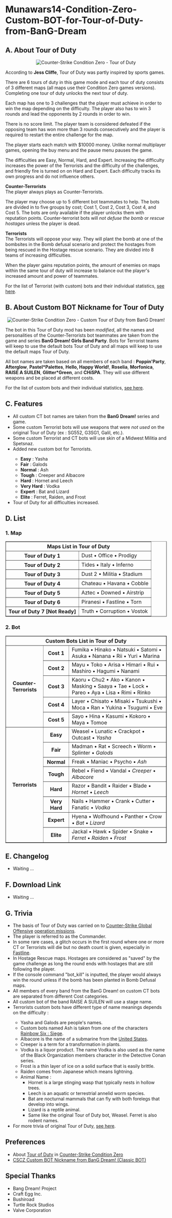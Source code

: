# Munawars14-Condition-Zero-Custom-BOT-for-Tour-of-Duty-from-BanG-Dream

## A. About Tour of Duty
<p align="center"><img alt="Counter-Strike Condition Zero - Tour of Duty" src="https://raw.githubusercontent.com/munawars14/Munawars14-Condition-Zero-Custom-BOT-for-Tour-of-Duty-from-BanG-Dream/main/thumbnail.jpg" /></p>

According to <b>Jess Cliffe</b>, Tour of Duty was partly inspired by sports games.

There are 6 tours of duty in this game mode and each tour of duty consists of 3 different maps (all maps use their Condition Zero games versions). Completing one tour of duty unlocks the next tour of duty.

Each map has one to 3 challenges that the player must achieve in order to win the map depending on the difficulty. The player also has to win 3 rounds and lead the opponents by 2 rounds in order to win.

There is no score limit. The player team is considered defeated if the opposing team has won more than 3 rounds consecutively and the player is required to restart the entire challenge for the map.

The player starts each match with $10000 money. Unlike normal multiplayer games, opening the buy menu and the pause menu pauses the game.

The difficulties are Easy, Normal, Hard, and Expert. Increasing the difficulty increases the power of the Terrorists and the difficulty of the challenges, and friendly fire is turned on on Hard and Expert. Each difficulty tracks its own progress and do not influence others.

<b>Counter-Terrorists</b><br>
The player always plays as Counter-Terrorists.

The player may choose up to 5 different bot teammates to help. The bots are divided in to five groups by cost; Cost 1, Cost 2, Cost 3, Cost 4, and Cost 5. The bots are only available if the player unlocks them with reputation points. Counter-terrorist bots will <i>not defuse the bomb</i> or <i>rescue hostages</i> unless the player is dead.

<b>Terrorists</b><br>
The Terrorists will oppose your way. They will plant the bomb at one of the bombsites in the Bomb defusal scenario and protect the hostages from being rescued in the Hostage rescue scenario. They are divided into 8 teams of increasing difficulties.

When the player gains reputation points, the amount of enemies on maps within the same tour of duty will increase to balance out the player's increased amount and power of teammates.

For the list of Terrorist (with custom) bots and their individual statistics, <a href="https://github.com/munawars14/Munawars14-Condition-Zero-Custom-BOT-for-Tour-of-Duty-from-BanG-Dream/blob/main/Custom%20Bots%20List%20-%20Terrorists.md">see here</a>.

## B. About Custom BOT Nickname for Tour of Duty</b>
<p align="center"><img alt="Counter-Strike Condition Zero - Custom Tour of Duty from BanG Dream!" src="https://raw.githubusercontent.com/munawars14/Munawars14-Condition-Zero-Custom-BOT-for-Tour-of-Duty-from-BanG-Dream/main/thumbnail-bandori.jpg" /></p>

The bot in this Tour of Duty mod has been <i>modified</i>, all the names and personalities of the Counter-Terrorists bot teammates are taken from the game and series <b>BanG Dream! Girls Band Party</b>. Bots for Terrorist teams will keep to use the default bots Tour of Duty and all maps will keep to use the default maps Tour of Duty.

<p>All bot names are taken based on all members of each band : <b>Poppin'Party</b>, <b>Afterglow</b>, <b>Pastel*Palettes</b>, <b>Hello, Happy World!</b>, <b>Roselia</b>, <b>Morfonica</b>, <b>RAISE A SUILEN</b>, <b>Glitter*Green</b>, and <b>CHiSPA</b>. They will use different weapons and be placed at different costs.</p>

For the list of custom bots and their individual statistics, <a href="https://github.com/munawars14/Munawars14-Condition-Zero-Custom-BOT-for-Tour-of-Duty-from-BanG-Dream/blob/main/Custom%20Bots%20List.md">see here</a>.

## C. Features
<ul>
<li>All custom CT bot names are taken from the <b>BanG Dream!</b> series and game.</li>
<li>Some custom Terrorist bots will use weapons that were <i>not used</i> on the original Tour of Duty (ex : SG552, G3SG1, Galil, etc.).</li>
<li>Some custom Terrorist and CT bots will use skin of a Midwest Militia and Spetsnaz.</li>
<li>Added new custom bot for Terrorists.</li>
<ul>
<li><b>Easy</b> : Yasha</li>
<li><b>Fair</b> : Galods</li>
<li><b>Normal</b> : Ash</li>
<li><b>Tough</b> : Creeper and Albacore</li>
<li><b>Hard</b> : Hornet and Leech</li>
<li><b>Very Hard</b> : Vodka</li>
<li><b>Expert</b> : Bat and Lizard</li>
<li><b>Elite</b> : Ferret, Raiden, and Frost</li>
</ul>
<li>Tour of Duty for all difficulties increased.</li>
</ul>

## D. List
### 1. Map
<table border="1">
<tbody>
<tr>
<th colspan="2">Maps List in Tour of Duty</th>
</tr>
<tr>
<th>Tour of Duty 1</th>
<td>Dust • Office • Prodigy</td>
</tr>
<tr>
<th>Tour of Duty 2</th>
<td>Tides • Italy • Inferno</td>
</tr>
<tr>
<th>Tour of Duty 3</th>
<td>Dust 2 • Militia • Stadium</td>
</tr>
<tr>
<th>Tour of Duty 4</th>
<td>Chateau • Havana • Cobble</td>
</tr>
<tr>
<th>Tour of Duty 5</th>
<td>Aztec • Downed • Airstrip</td>
</tr>
<tr>
<th>Tour of Duty 6</th>
<td>Piranesi • Fastline • Torn</td>
</tr>
<tr>
<th>Tour of Duty 7 [Not Ready]</th>
<td>Truth • Corruption • Vostok</td>
</tr>
</tbody>
</table>

### 2. Bot
<table border="1">
<tbody>
<tr>
<th colspan="3" align="center">Custom Bots List in Tour of Duty</th>
</tr>
<tr>
<th rowspan="5">Counter-Terrorists</th>
<th align="center">Cost 1</th>
<td>Fumika • Hinako • Natsuki • Satomi • Asuka • Nanana • Rii • Yuri • Marina</td>
</tr>
<tr>
<th align="center">Cost 2</th>
<td>Mayu • Toko • Arisa • Himari • Rui • Mashiro • Hagumi • Nanami</td>
</tr>
<tr>
<th align="center">Cost 3</th>
<td>Kaoru • Chu2 • Ako • Kanon • Masking • Saaya • Tae • Lock • Pareo • Aya • Lisa • Rimi • Rinko</td>
</tr>
<tr>
<th align="center">Cost 4</th>
<td>Layer • Chisato • Misaki • Tsukushi • Moca • Ran • Yukina • Tsugumi • Eve</td>
</tr>
<tr>
<th align="center">Cost 5</th>
<td>Sayo • Hina • Kasumi • Kokoro • Maya • Tomoe</td>
</tr>
<tr>
<th rowspan="8">Terrorists</th>
<th>Easy</th>
<td>Weasel • Lunatic • Crackpot • Outcast • <i>Yasha</i></td>
</tr>
<tr>
<th>Fair</th>
<td>Madman • Rat • Screech • Worm • Splinter • <i>Galods</i></td>
</tr>
<tr>
<th>Normal</th>
<td>Freak • Maniac • Psycho • <i>Ash</i></td>
</tr>
<tr>
<th>Tough</th>
<td>Rebel • Fiend • Vandal • <i>Creeper</i> • <i>Albacore</i></td>
</tr>
<tr>
<th>Hard</th>
<td>Razor • Bandit • Raider • Blade • <i>Hornet</i> • <i>Leech</i></td>
</tr>
<tr>
<th>Very Hard</th>
<td>Nails • Hammer • Crank • Cutter • Fanatic • <i>Vodka</i></td>
</tr>
<tr>
<th>Expert</th>
<td>Hyena • Wolfhound • Panther • Crow • <i>Bat</i> • <i>Lizard</i></td>
</tr>
<tr>
<th>Elite</th>
<td>Jackal • Hawk • Spider • Snake • <i>Ferret</i> • <i>Raiden</i> • <i>Frost</i></td>
</tr>
</tbody>
</table>

## E. Changelog
- Waiting ...

## F. Download Link
- Waiting ...

## G. Trivia
<ul>
<li>The basis of Tour of Duty was carried on to <a href="https://counterstrike.fandom.com/wiki/Counter-Strike:_Global_Offensive">Counter-Strike Global Offensive</a> <a href="https://counterstrike.fandom.com/wiki/Operations">operation missions</a>.</li>
<li>The player is referred to as the Commander.</li>
<li>In some rare cases, a glitch occurs in the first round where one or more CT or Terrorists will die but no death count is given, especially in <a href="https://counterstrike.fandom.com/wiki/Fastline">Fastline</a>.</li>
<li>In Hostage Rescue maps. Hostages are considered as "saved" by the game challenge as long the round ends with hostages that are still following the player.</li>
<Li>If the console command "bot_kill" is inputted, the player would always win the round unless if the bomb has been planted in Bomb Defusal maps.</li>
<Li>All members of every band from the BanG Dream! on custom CT bots are separated from different Cost categories.</li>
<Li>All custom bot of the band RAISE A SUILEN will use a stage name.</li>
<li>Terrorists custom bots have different type of name meanings depends on the difficulty :</li>
<ul>
<li>Yasha and Galods are people's names.</li>
<li>Custom bots named Ash is taken from one of the characters <a href="https://rainbowsixsiege-archive.fandom.com/wiki/Ash">Rainbow Six : Siege</a>.</li>
<li>Albacore is the name of a submarine from the <a href="https://en.m.wikipedia.org/wiki/USS_Albacore_(SS-218)">United States</a>.</li>
<li>Creeper is a term for a transformation in plants.</li>
<li>Vodka is a liquor product. The name Vodka is also used as the name of the Black Organization members character in the Detective Conan series.</li>
<li>Frost is a thin layer of ice on a solid surface that is easily brittle.</li>
<Li>Raiden comes from Japanese which means lightning.</li>
<li>Animal Name :
<ul>
<li>Hornet is a large stinging wasp that typically nests in hollow trees.</li>
<li>Leech is an aquatic or terrestrial annelid worm species.</li>
<Li>Bat are nocturnal mammals that can fly with both forelegs that develop into wings.</li>
<Li>Lizard is a reptile animal.</li>
<li>Same like the original Tour of Duty bot, Weasel. Ferret is also rodent names.</li>
</ul>
</ul>
<li>For more trivia of original Tour of Duty, <a href="https://counterstrike.fandom.com/wiki/Tour_of_Duty#Trivia">see here</a>.</li>
</ul>

## Preferences
- About <a href="https://counterstrike.fandom.com/wiki/Tour_of_Duty">Tour of Duty</a> in <a href="https://counterstrike.fandom.com/wiki/Counter-Strike:_Condition_Zero">Counter-Strike Condition Zero</a>
- <a href="https://github.com/munawars14/munawars14-botprofile-from-bandori">CSCZ Custom BOT Nickname from BanG Dream! (Classic BOT)</a>

## Special Thanks
- Bang Dream! Project
- Craft Egg Inc.
- Bushiroad
- Turtle Rock Studios
- Valve Corporation
